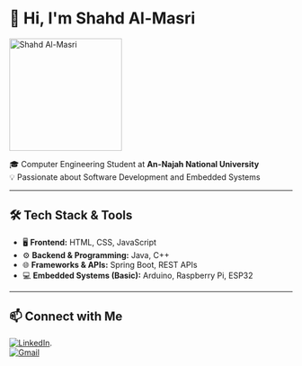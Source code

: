 # 👋 Hi, I'm Shahd Al-Masri  
<img src="hi.jpg" alt="Shahd Al-Masri" width="200"/>

🎓 Computer Engineering Student at **An-Najah National University**  
💡 Passionate about Software Development and Embedded Systems  

---

## 🛠️ Tech Stack & Tools  

- 🖥️ **Frontend:** HTML, CSS, JavaScript  
- ⚙️ **Backend & Programming:** Java, C++  
- 🌐 **Frameworks & APIs:** Spring Boot, REST APIs  
- 💻 **Embedded Systems (Basic):** Arduino, Raspberry Pi, ESP32  

---

## 📫 Connect with Me  

[![LinkedIn](https://img.shields.io/badge/LinkedIn-Profile-blue)](https://www.linkedin.com/in/shahd-almasri-88167a333/).  
[![Gmail](https://img.shields.io/badge/Email-shahd.227.almasri%40gmail.com-red)](mailto:shahd.227.almasri@gmail.com)
  
